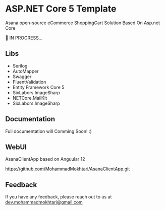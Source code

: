 
# ASP.NET Core 5 Template

Asana open-source eCommerce ShoppingCart Solution Based On Asp.net Core

🔧 IN PROGRESS...


## Libs

- Serilog
- AutoMapper
- Swagger
- FluentValidation
- Entity Framework Core 5
- SixLabors.ImageSharp
- NETCore.MailKit
- SixLabors.ImageSharp


## Documentation

Full documentation will Comming Soon! :)


## WebUI

AsanaClientApp based on Anguular 12

https://github.com/MohammadMokhtari/AsanaClientApp.git


## Feedback

If you have any feedback, please reach out to us at dev.mohammadmokhtari@gmail.com


